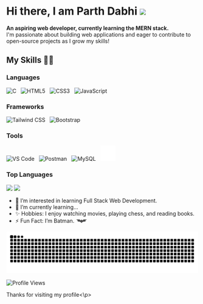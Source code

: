 # Hi there, I am Parth Dabhi <img src="https://media.giphy.com/media/hvRJCLFzcasrR4ia7z/giphy.gif" width="30px">

**An aspiring web developer, currently learning the MERN stack.**  
I'm passionate about building web applications and eager to contribute to open-source projects as I grow my skills!

## My Skills 👨‍💻

### Languages
<p align="left">
  <img src="https://cdn.jsdelivr.net/gh/devicons/devicon/icons/c/c-original.svg" alt="C" width="40" height="40"/>
  &nbsp
  <img src="https://cdn.jsdelivr.net/gh/devicons/devicon/icons/html5/html5-original.svg" alt="HTML5" width="40" height="40"/>
  &nbsp
  <img src="https://cdn.jsdelivr.net/gh/devicons/devicon/icons/css3/css3-original.svg" alt="CSS3" width="40" height="40"/>
  &nbsp
  <img src="https://cdn.jsdelivr.net/gh/devicons/devicon/icons/javascript/javascript-original.svg" alt="JavaScript" width="40" height="40"/>
</p>

### Frameworks
<p align="left">
  <img src="https://upload.wikimedia.org/wikipedia/commons/d/d5/Tailwind_CSS_Logo.svg" alt="Tailwind CSS" width="40" height="40"/>
  &nbsp
  <img src="https://cdn.jsdelivr.net/gh/devicons/devicon/icons/bootstrap/bootstrap-original.svg" alt="Bootstrap" width="40" height="40"/>
</p>

### Tools
<p align="left">
  <img src="https://cdn.jsdelivr.net/gh/devicons/devicon/icons/vscode/vscode-original.svg" alt="VS Code" width="40" height="40"/>
  &nbsp
  <img src="https://cdn.jsdelivr.net/gh/devicons/devicon/icons/postman/postman-original.svg" alt="Postman" width="40" height="40"/>
  &nbsp
  <img src="https://cdn.jsdelivr.net/gh/devicons/devicon/icons/mysql/mysql-original-wordmark.svg" alt="MySQL" width="40" height="40" />
  &nbsp
  <img src="https://raw.githubusercontent.com/parthdabhi1703/assets/db932a672dbc20b4aeb4c1b0da675f11e634befd/github.svg" alt="GitHub" width="40" height="40" />
</p>

### Top Languages
<img src="https://github-readme-stats.vercel.app/api/top-langs/?username=parthdabhi1703&theme=transparent&hide_border=false&include_all_commits=false&count_private=false&layout=compact" />

<img src="https://github-profile-summary-cards.vercel.app/api/cards/profile-details?username=parthdabhi1703&theme=github_dark" />

- 👀 I’m interested in learning Full Stack Web Development.
- 🌱 I’m currently learning...
- ✨ Hobbies: I enjoy watching movies, playing chess, and reading books.
- ⚡ Fun Fact: I’m Batman. <img src="https://github.com/parthdabhi1703/assets/blob/main/batman-logo.png?raw=true" alt="Batman" style="width:30px; height:auto; vertical-align:middle;" />

<div align="center"><img src="https://github.com/parthdabhi1703/parthdabhi1703/blob/output/github-snake-dark.svg" /></div>

![Profile Views](https://komarev.com/ghpvc/?username=parthdabhi1703&color=blue) <p>Thanks for visiting my profile<\p>
